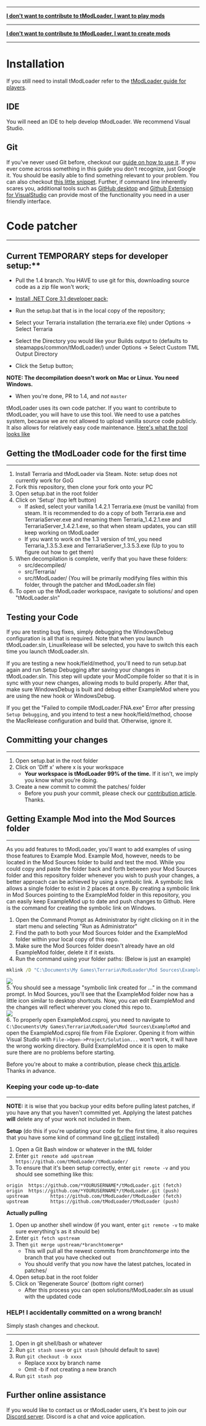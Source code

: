 ___

**[I don't want to contribute to tModLoader, I want to play mods](tModLoader-guide-for-players)**

___

**[I don't want to contribute to tModLoader, I want to create mods](tModLoader-guide-for-developers)**

___

# Installation
If you still need to install tModLoader refer to the [tModLoader guide for players](tModLoader-guide-for-players).

## IDE
You will need an IDE to help develop tModLoader. We recommend Visual Studio.

## Git
If you've never used Git before, checkout our [guide on how to use it](https://github.com/tModLoader/tModLoader/wiki/Intermediate-Git-&-mod-management). If you ever come across something in this guide you don't recognize, just Google it. You should be easily able to find something relevant to your problem. You can also checkout [this little snippet](#further-online-assistance).
Further, if command line inherently scares you, additional tools such as [GitHub desktop](https://desktop.github.com/) and [Github Extension for VisualStudio](https://marketplace.visualstudio.com/items?itemName=GitHub.GitHubExtensionforVisualStudio) can provide most of the functionality you need in a user friendly interface.

# Code patcher
___
## Current TEMPORARY steps for developer setup:**
* Pull the 1.4 branch. You HAVE to use git for this, downloading source code as a zip file won't work;

* [Install .NET Core 3.1 developer pack;](https://dotnet.microsoft.com/download/visual-studio-sdks)

* Run the setup.bat that is in the local copy of the repository;

* Select your Terraria installation (the terraria.exe file) under Options -> Select Terraria

* Select the Directory you would like your Builds output to (defaults to steamapps/common/tModLoader/) under Options -> Select Custom TML Output Directory

* Click the Setup button;

**NOTE: The decompilation doesn't work on Mac or Linux. You need Windows.**

* When you're done, PR to 1.4, and *not* `master`

tModLoader uses its own code patcher. If you want to contribute to tModLoader, you will have to use this tool. We need to use a patches system, because we are not allowed to upload vanilla source code publicly. It also allows for relatively easy code maintenance. [Here's what the tool looks like](https://i.imgur.com/u9Yy1rl.png)

## Getting the tModLoader code for the first time
___
1. Install Terraria and tModLoader via Steam. Note: setup does not currently work for GoG
2. Fork this repository, then clone your fork onto your PC
3. Open setup.bat in the root folder
4. Click on 'Setup' (top left button)
    * If asked, select your vanilla 1.4.2.1 Terraria.exe (must be vanilla) from steam. It is recommended to do a copy of both Terraria.exe and TerrariaServer.exe and renaming them Terraria_1.4.2.1.exe and TerrariaServer_1.4.2.1.exe, so that when steam updates, you can still keep working on tModLoader
    * If you want to work on the 1.3 version of tml, you need Terraria_1.3.5.3.exe and TerrariaServer_1.3.5.3.exe (Up to you to figure out how to get them)
5. When decompilation is complete, verify that you have these folders:
    * src/decompiled/
    * src/Terraria/
    * src/tModLoader/ (You will be primarily modifying files within this folder, through the patcher and tModLoader.sln file) 
6. To open up the tModLoader workspace, navigate to solutions/ and open "tModLoader.sln"

## Testing your Code
If you are testing bug fixes, simply debugging the WindowsDebug configuration is all that is required. Note that when you launch tModLoader.sln, LinuxRelease will be selected, you have to switch this each time you launch tModLoader.sln.

If you are testing a new hook/field/method, you'll need to run setup.bat again and run Setup Debugging after saving your changes in tModLoader.sln. This step will update your ModCompile folder so that it is in sync with your new changes, allowing mods to build properly. After that, make sure WindowsDebug is built and debug either ExampleMod where you are using the new hook or WindowsDebug.

If you get the "Failed to compile tModLoader.FNA.exe" Error after pressing `Setup Debugging`, and you intend to test a new hook/field/method, choose the MacRelease configuration and build that. Otherwise, ignore it.

## Committing your changes
___
1. Open setup.bat in the root folder
2. Click on 'Diff x' where x is your workspace
    * **Your workspace is tModLoader 99% of the time.** If it isn't, we imply you know what you're doing.
3. Create a new commit to commit the patches/ folder
    * Before you push your commit, please check our [contribution article](https://github.com/tModLoader/tModLoader/blob/master/.github/CONTRIBUTING.md). Thanks.

## Getting Example Mod into the Mod Sources folder
___
As you add features to tModLoader, you'll want to add examples of using those features to Example Mod. Example Mod, however, needs to be located in the Mod Sources folder to build and test the mod. While you could copy and paste the folder back and forth between your Mod Sources folder and this repository folder whenever you wish to push your changes, a better approach can be achieved by using a symbolic link. A symbolic link allows a single folder to exist in 2 places at once. By creating a symbolic link in Mod Sources pointing to the ExampleMod folder in this repository, you can easily keep ExampleMod up to date and push changes to Github. Here is the command for creating the symbolic link on Windows. 
1. Open the Command Prompt as Administrator by right clicking on it in the start menu and selecting "Run as Administrator" 
2. Find the path to both your Mod Sources folder and the ExampleMod folder within your local copy of this repo.
3. Make sure the Mod Sources folder doesn't already have an old ExampleMod folder, delete it if it exists.
4. Run the command using your folder paths: (Below is just an example)
```cmd
mklink /D "C:\Documents\My Games\Terraria\ModLoader\Mod Sources\ExampleMod" "C:\Users\MyNameHere\Source\Repos\tModLoader\ExampleMod"
```
![](https://i.imgur.com/UmiWFha.png)    
5. You should see a message "symbolic link created for ..." in the command prompt. In Mod Sources, you'll see that the ExampleMod folder now has a little icon similar to desktop shortcuts. Now, you can edit ExampleMod and the changes will reflect wherever you cloned this repo to.    
![](https://i.imgur.com/pHVnAYN.png)  
6. To properly open ExampleMod.csproj, you need to navigate to `C:\Documents\My Games\Terraria\ModLoader\Mod Sources\ExampleMod` and open the ExampleMod.csproj file from File Explorer. Opening it from within Visual Studio with `File->Open->Project/Solution...` won't work, it will have the wrong working directory. Build ExampleMod once it is open to make sure there are no problems before starting.

Before you're about to make a contribution, please check [this article](https://github.com/tModLoader/tModLoader/blob/master/.github/CONTRIBUTING.md). Thanks in advance.

### Keeping your code up-to-date
___
**NOTE:** it is wise that you backup your edits before pulling latest patches, if you have any that you haven't committed yet. Applying the latest patches **will** delete any of your work not included in them.

**Setup** (do this if you're updating your code for the first time, it also requires that you have some kind of command line [git client](https://git-scm.com/downloads) installed)
1. Open a Git Bash window or whatever in the tML folder
2. Enter `git remote add upstream https://github.com/tModLoader/tModLoader/`
3. To ensure that it's been setup correctly, enter `git remote -v` and you should see something like this:
```
origin  https://github.com/*YOURUSERNAME*/tModLoader.git (fetch)
origin  https://github.com/*YOURUSERNAME*/tModLoader.git (push)
upstream        https://github.com/tModLoader/tModLoader (fetch)
upstream        https://github.com/tModLoader/tModLoader (push)
```

**Actually pulling**
1. Open up another shell window (if you want, enter `git remote -v` to make sure everything's as it should be)
2. Enter `git fetch upstream`
3. Then `git merge upstream/*branchtomerge*`
   * This will pull all the newest commits from *branchtomerge* into the branch that you have checked out
   * You should verify that you now have the latest patches, located in patches/
4. Open setup.bat in the root folder
5. Click on 'Regenerate Source' (bottom right corner)
   * After this process you can open solutions/tModLoader.sln as usual with the updated code

### HELP! I accidentally committed on a wrong branch!
Simply stash changes and checkout.
___
1. Open in git shell/bash or whatever
2. Run `git stash save` or `git stash` (should default to save)
3. Run `git checkout -b xxxx`
    * Replace xxxx by branch name
    * Omit -b if not creating a new branch
4. Run `git stash pop`

## Further online assistance
If you would like to contact us or tModLoader users, it's best to join our [Discord server](https://tmodloader.net/discord). Discord is a chat and voice application.